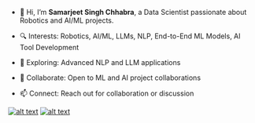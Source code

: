 - 👋 Hi, I’m **Samarjeet Singh Chhabra**, a Data Scientist passionate about Robotics and AI/ML projects.

- 🔍 Interests: Robotics, AI/ML, LLMs, NLP, End-to-End ML Models, AI Tool Development

- 🌱 Exploring: Advanced NLP and LLM applications

- 🤝 Collaborate: Open to ML and AI project collaborations

- 📫 Connect: Reach out for collaboration or discussion


<!-- Please don't remove this: Grab your social icons from https://github.com/carlsednaoui/gitsocial -->
<!-- display the social media buttons in your README -->

[![alt text][1.1]][1]
[![alt text][2.1]][2]
<!-- [![alt text][3.1]][3] -->
<!-- [![alt text][4.1]][4] --> 
<!-- [![alt text][5.1]][5] -->
<!-- [![alt text][6.1]][6] -->


<!-- links to social media icons -->
<!-- no need to change these -->

<!-- icons with padding -->

[1.1]:   https://cdn.exclaimer.com/Handbook%20Images/linkedin-icon_32x32.png (twitter icon with padding)
[2.1]:   https://cdn.exclaimer.com/Handbook%20Images/twitter-icon_32x32.png (facebook icon with padding)
<!-- [3.1]: http://i.imgur.com/yCsTjba.png (google plus icon with padding) -->
<!-- [4.1]: http://i.imgur.com/YckIOms.png (tumblr icon with padding) -->
<!-- [5.1]: http://i.imgur.com/1AGmwO3.png (dribbble icon with padding) -->
<!-- [6.1]: http://i.imgur.com/0o48UoR.png (github icon with padding) -->

<!-- icons without padding -->




<!-- links to your social media accounts -->
<!-- update these accordingly -->

[1]: https://www.linkedin.com/in/samarjeet-singh-chhabra-37411b20b/
[2]: https://twitter.com/Samarjeet2108
<!-- [3]: https://plus.google.com/+CarlSednaoui -->
<!-- [4]: http://carlsed.tumblr.com -->
<!-- [5]: http://dribbble.com/carlsednaoui -->
<!-- [6]: http://www.github.com/carlsednaoui -->

<!-- Please don't remove this: Grab your social icons from https://github.com/carlsednaoui/gitsocial -->
